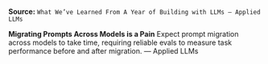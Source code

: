 **Source:** `What We’ve Learned From A Year of Building with LLMs – Applied LLMs`

**Migrating Prompts Across Models is a Pain**
Expect prompt migration across models to take time, requiring reliable evals to measure task performance before and after migration. — Applied LLMs
